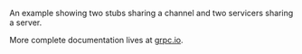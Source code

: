 An example showing two stubs sharing a channel and two servicers sharing a server.

More complete documentation lives at [grpc.io](https://grpc.io/docs/languages/python/basics).
